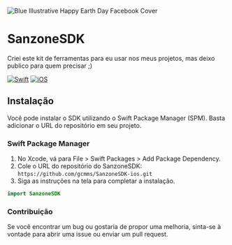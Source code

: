 
![Blue Illustrative Happy Earth Day Facebook Cover](https://github.com/gcmms/SanzoneSDK-ios/assets/32177705/ee94c6ec-7ec7-4f3c-971c-d51a3810da1c)
# SanzoneSDK

Criei este kit de ferramentas para eu usar nos meus projetos, mas deixo publico para quem precisar ;) 

[![Swift](https://img.shields.io/badge/Swift-5-orange.svg)](https://swift.org)
[![iOS](https://img.shields.io/badge/iOS-16+-blue.svg)](https://developer.apple.com/ios/)

## Instalação

Você pode instalar o SDK utilizando o Swift Package Manager (SPM). Basta adicionar o URL do repositório em seu projeto.

### Swift Package Manager

1. No Xcode, vá para File > Swift Packages > Add Package Dependency.
2. Cole o URL do repositório do SanzoneSDK: `https://github.com/gcmms/SanzoneSDK-ios.git`
3. Siga as instruções na tela para completar a instalação.

```swift
import SanzoneSDK
```

### Contribuição
Se você encontrar um bug ou gostaria de propor uma melhoria, sinta-se à vontade para abrir uma issue ou enviar um pull request.
